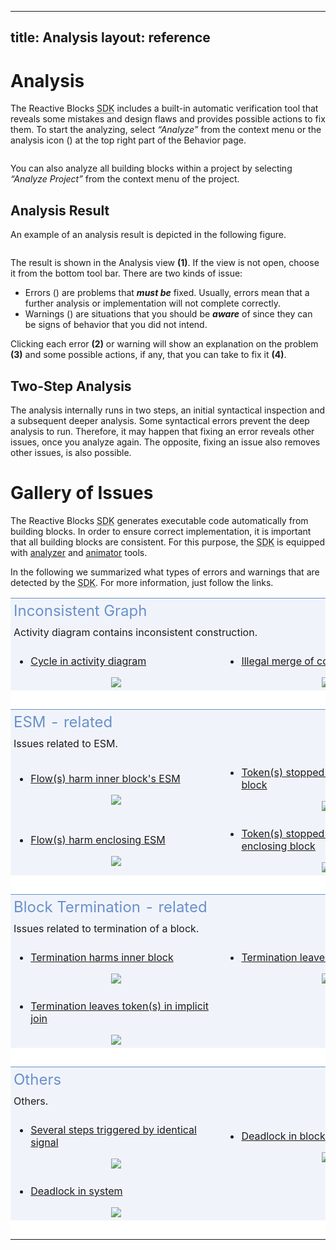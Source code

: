 
---
title: Analysis
layout: reference
---

<h1><a name="analysis" id="analysis">Analysis</a></h1>
<div class="level1">

<p>
The Reactive Blocks <acronym title="Software Development Kit">SDK</acronym> includes a built-in automatic verification tool that reveals some mistakes and design flaws and provides possible actions to fix them. To start the analyzing, select <em>“Analyze”</em> from the context menu or the analysis icon (<a href="/_detail/doc/analysis-button.jpg?id=doc%3Aanalysis" class="media" title="doc:analysis-button.jpg"><img src="/_media/doc/analysis-button.jpg" class="media" alt="" /></a>) at the top right part of the Behavior page. 
</p>

<p>

<a href="/_detail/doc/start-analysis.jpg?id=doc%3Aanalysis" class="media" title="doc:start-analysis.jpg"><img src="/_media/doc/start-analysis.jpg" class="media" alt="" /></a>
</p>

<p>

You can also analyze all building blocks within a project by selecting <em>“Analyze Project”</em> from the context menu of the project.
</p>

</div>
<!-- SECTION "Analysis" [1-515] -->
<h2><a name="analysis_result" id="analysis_result">Analysis Result</a></h2>
<div class="level2">

<p>
An example of an analysis result is depicted in the following figure.
</p>

<p>
<a href="/_detail/doc/analysis-result3.jpg?id=doc%3Aanalysis" class="media" title="doc:analysis-result3.jpg"><img src="/_media/doc/analysis-result3.jpg" class="media" alt="" /></a>
</p>

<p>
The result is shown in the Analysis view <strong>(1)</strong>. If the view is not open, choose it from the bottom tool bar.
There are two kinds of issue:
</p>
<ul>
<li class="level1"><div class="li"> Errors (<a href="/_detail/doc/error_tsk.gif?id=doc%3Aanalysis" class="media" title="doc:error_tsk.gif"><img src="/_media/doc/error_tsk.gif" class="media" alt="" /></a>) are problems that <strong><em class="u">must be</em></strong> fixed. Usually, errors mean that a further analysis or implementation will not complete correctly.</div>
</li>
<li class="level1"><div class="li"> Warnings (<a href="/_detail/doc/warning.jpg?id=doc%3Aanalysis" class="media" title="doc:warning.jpg"><img src="/_media/doc/warning.jpg" class="media" alt="" /></a>) are situations that you should be <strong><em class="u">aware</em></strong> of since they can be signs of behavior that you did not intend.</div>
</li>
</ul>

<p>

Clicking each error <strong>(2)</strong> or warning will show an explanation on the problem <strong>(3)</strong> and some possible actions, if any, that you can take to fix it <strong>(4)</strong>.
</p>

</div>
<!-- SECTION "Analysis Result" [516-1269] -->
<h2><a name="two-step_analysis" id="two-step_analysis">Two-Step Analysis</a></h2>
<div class="level2">

<p>

The analysis internally runs in two steps, an initial syntactical inspection and a subsequent deeper analysis. Some syntactical errors prevent the deep analysis to run. Therefore, it may happen that fixing an error reveals other issues, once you analyze again. The opposite, fixing an issue also removes other issues, is also possible.

</p>

</div>
<!-- SECTION "Two-Step Analysis" [1270-] -->




<h1><a name="gallery_of_issues" id="gallery_of_issues">Gallery of Issues</a></h1>
<div class="level1">

<p>

The Reactive Blocks <acronym title="Software Development Kit">SDK</acronym> generates executable code automatically from building blocks. In order to ensure correct implementation, it is important that all building blocks are consistent. For this purpose, the <acronym title="Software Development Kit">SDK</acronym> is equipped with <a href="/doc/analysis" class="wikilink1" title="doc:analysis">analyzer</a> and <a href="/doc/animation" class="wikilink1" title="doc:animation">animator</a> tools.
</p>

<p>
In the following we summarized what types of errors and warnings that are detected by the <acronym title="Software Development Kit">SDK</acronym>. 
For more information, just follow the links.
</p>

<p>



<style type="text/css">

table.levels td {
    background: #F0F4FA;
    padding: 5px;
}

td.levelsseparator {
    background: white;
    padding: 5px;
}

td.levelstitle {
    color: #6A90CB;
    font-size:1.5em;
    border-top: solid 1px #6A90CB;
    background: #F0F4FA;
}

td.levelscomment {
position:relative;
background: #DCE5F4;
}


/*CSS to show large image*/
.thumbnail{
  position: relative;
  z-index: 0;
}

.thumbnail:hover{
  background-color: transparent;
  z-index: 50;
}

.thumbnail span{ /*CSS for enlarged image*/
  position: absolute;
  background-color: #F0F4FA;
  border: 1px dashed #6A90CB;
  visibility: hidden;
}

.thumbnail span img{ /*CSS for enlarged image*/
  border-width: 0;
  padding: 2px;
}

.thumbnail:hover span{ /*CSS for enlarged image on hover*/
  visibility: visible;
  left: 30px; /*position where enlarged image should offset horizontally */
  top: -130px;
}


</style>


<table class="levels" style="border-collapse:collapse;">

<tr><td colspan="4" class="levelstitle">Inconsistent Graph</td></tr>

<tr><td colspan="4" style="levelscomment">Activity diagram contains inconsistent construction.</td></tr>

<tr>
<td>
<ul style="width:300px">
<li><a href="http://reference.bitreactive.com/issues/yc1">Cycle in activity diagram</a></li></ul><a class="thumbnail" href="http://reference.bitreactive.com/issues/yc1"><center><img src="http://reference.bitreactive.com/_media/issues/yc1s.jpg"/></center><span><img src="http://reference.bitreactive.com/_media/issues/yc1-error3.jpg"/></span></a>
</td>

<td>
<ul style="width:300px">
<li><a href="http://reference.bitreactive.com/issues/yc2">Illegal merge of concurrent flows</a></li></ul><a class="thumbnail" href="http://reference.bitreactive.com/issues/yc2"><center><img src="http://reference.bitreactive.com/_media/issues/yc2s.jpg"/></center><span><img src="http://reference.bitreactive.com/_media/issues/yc2-error4.jpg"/></span></a>
</td>

</tr>


<tr><td colspan="4" class="levelseparator" style="background: white;">&nbsp;</td></tr>
<!----------------------------------------------->

<tr><td colspan="4" class="levelstitle">ESM - related</td></tr>

<tr><td colspan="4" style="levelscomment">Issues related to ESM.</td></tr>

<tr>
<td>
<ul style="width:300px">
<li><a href="http://reference.bitreactive.com/issues/ae1">Flow(s) harm inner block's ESM</li></ul></a><a class="thumbnail" href="http://reference.bitreactive.com/issues/ae1"><center><img src="http://reference.bitreactive.com/_media/issues/ae1.jpg"/></center><span><img src="http://reference.bitreactive.com/_media/issues/ae1-ex1-error.jpg"/></span></a>
</td>

<td>
<ul style="width:300px">
<li><a href="http://reference.bitreactive.com/issues/ae2">Token(s) stopped from entering inner block</li></ul></a><a class="thumbnail" href="http://reference.bitreactive.com/issues/ae2"><center><img src="http://reference.bitreactive.com/_media/issues/ae2s.jpg"/></center><span><img src="http://reference.bitreactive.com/_media/issues/ae2.jpg"/></span></a>
</td>

</tr>

<tr>

<td>
<ul style="width:300px">
<li><a href="http://reference.bitreactive.com/issues/aa1">Flow(s) harm enclosing ESM</li></ul></a><a class="thumbnail" href="http://reference.bitreactive.com/issues/aa1"><center><img src="http://reference.bitreactive.com/_media/issues/aa1.jpg"/></center><span><img src="http://reference.bitreactive.com/_media/issues/aa1-error3.jpg"/></span></a>
</td>

<td>
<ul style="width:300px">
<li><a href="http://reference.bitreactive.com/issues/aa2">Token(s) stopped from leaving enclosing block</li></ul></a><a class="thumbnail" href="http://reference.bitreactive.com/issues/aa2"><center><img src="http://reference.bitreactive.com/_media/issues/aa2.jpg"/></center><span><img src="http://reference.bitreactive.com/_media/issues/aa2-warning.jpg"/></span></a>
</td>
</tr>

<tr>

<tr><td colspan="4" class="levelseparator" style="background: white;">&nbsp;</td></tr>
<!----------------------------------------------->
<tr><td colspan="4" class="levelstitle">Block Termination - related</td></tr>

<tr><td colspan="4" style="levelscomment">Issues related to termination of a block.</td></tr>

<tr>

<td>
<ul style="width:300px">
<li><a href="http://reference.bitreactive.com/issues/at2">Termination harms inner block</li></ul></a><a class="thumbnail" href="http://reference.bitreactive.com/issues/at2"><center><img src="http://reference.bitreactive.com/_media/issues/at2.jpg"/></center><span><img src="http://reference.bitreactive.com/_media/issues/at2-error3.jpg"/></span></a>
</td>

<td>
<ul style="width:300px">
<li><a class="thumbnail" href="http://reference.bitreactive.com/issues/at1">Termination leaves token(s) in join</li></ul></a><a class="thumbnail" href="http://reference.bitreactive.com/issues/at1"><center><img src="http://reference.bitreactive.com/_media/issues/at1s.jpg"/></center><span><img src="http://reference.bitreactive.com/_media/issues/at1-warning2.jpg"/></span></a>
</td>

</tr>

<tr>

<td>
<ul style="width:300px">
<li><a class="thumbnail" href="http://reference.bitreactive.com/issues/at3">Termination leaves token(s) in implicit join</li></ul></a><a class="thumbnail" href="http://reference.bitreactive.com/issues/at3"><center><img src="http://reference.bitreactive.com/_media/issues/at3.jpg"/></center><span><img src="http://reference.bitreactive.com/_media/issues/at3-warning.jpg"/></span></a>
</td>
<td/>

</tr>

<tr>

<tr><td colspan="4" class="levelseparator" style="background: white;">&nbsp;</td></tr>
<!----------------------------------------------->
<tr><td colspan="4" class="levelstitle">Others</td></tr>

<tr><td colspan="4" style="levelscomment">Others.</td></tr>

<tr>
<td>
<ul style="width:300px">
<li><a class="thumbnail" href="http://reference.bitreactive.com/issues/sp1">Several steps triggered by identical signal</li></ul></a><a class="thumbnail" href="http://reference.bitreactive.com/issues/sp1"><center><img src="http://reference.bitreactive.com/_media/issues/sp1.jpg"/></center><span><img src="http://reference.bitreactive.com/_media/issues/sp1-error.jpg"/></span></a>
</td>

<td>
<ul style="width:300px">
<li><a class="thumbnail" href="http://reference.bitreactive.com/issues/st2">Deadlock in block</li></ul></a><a class="thumbnail" href="http://reference.bitreactive.com/issues/st2"><center><img src="http://reference.bitreactive.com/_media/issues/st2.jpg"/></center><span><img src="http://reference.bitreactive.com/_media/issues/st2-warning1.jpg"/></span></a>
</td>

</tr>

<tr>

<td>
<ul style="width:300px">
<li><a class="thumbnail" href="http://reference.bitreactive.com/issues/st1">Deadlock in system</li></ul></a></a><a class="thumbnail" href="http://reference.bitreactive.com/issues/st1"><center><img src="http://reference.bitreactive.com/_media/issues/st1.jpg"/></center><span><img src="http://reference.bitreactive.com/_media/issues/st1-warning.jpg"/></span></a>
</td>
<td/>

</tr>

<tr>

<tr><td colspan="4" class="levelseparator" style="background: white;">&nbsp;</td></tr>
<!----------------------------------------------->


</table>


</p>

</div>
